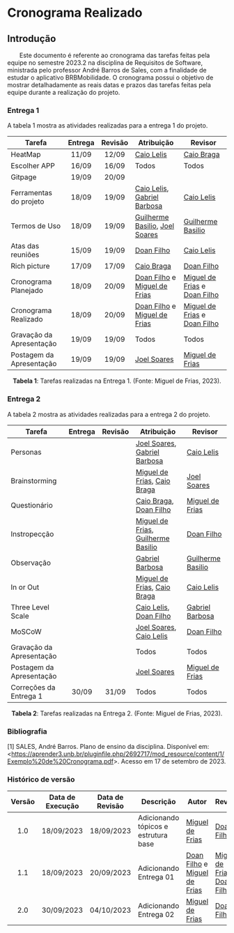 <div class="body">
  
# Cronograma Realizado

## Introdução

<p align="justify">
  
&emsp;&emsp;Este documento é referente ao cronograma das tarefas feitas pela equipe no semestre 2023.2 na disciplina de Requisitos de Software, ministrada pelo professor André Barros de Sales, com a finalidade de estudar o aplicativo BRBMobilidade. O cronograma possui o objetivo de mostrar detalhadamente as reais datas e prazos das tarefas feitas pela equipe durante a realização do projeto.

</p>

### Entrega 1
A tabela 1 mostra as atividades realizadas para a entrega 1 do projeto.

| Tarefa       | Entrega |  Revisão  | Atribuição |Revisor|
|--------------|:-------:|:---------:|-------|-----|
| HeatMap| 11/09     | 12/09             | [Caio Lelis](http://github.com/caio-lelis)   |[Caio Braga](http://github.com/caioalvesbraga)
| Escolher APP | 16/09     | 16/09             | Todos   |Todos|
| Gitpage | 19/09 | 20/09 | | |
| Ferramentas do projeto| 18/09     | 19/09          |[Caio Lelis](http://github.com/caio-lelis), [Gabriel Barbosa](https://github.com/gabrie1barbosa) |[Caio Lelis](http://github.com/caio-lelis)|
| Termos de Uso | 18/09  |  19/09    | [Guilherme Basilio](https://github.com/GuilhermeBES), [Joel Soares](https://github.com/JoelSRangel) |[Guilherme Basilio](https://github.com/GuilhermeBES) |
| Atas das reuniões | 15/09    | 19/09 |[Doan Filho](https://github.com/FilhoDoan)|[Caio Lelis](http://github.com/caio-lelis)|
| Rich picture | 17/09     | 17/09   |[Caio Braga](http://github.com/caioalvesbraga) | [Doan Filho](https://github.com/FilhoDoan)|
| Cronograma Planejado | 18/09  | 20/09  |[Doan Filho](https://github.com/FilhoDoan) e  [Miguel de Frias](https://github.com/migueldefrias) | [Miguel de Frias](https://github.com/migueldefrias) e [Doan Filho](https://github.com/FilhoDoan)  |
| Cronograma Realizado | 18/09  | 20/09  |[Doan Filho](https://github.com/FilhoDoan) e  [Miguel de Frias](https://github.com/migueldefrias) | [Miguel de Frias](https://github.com/migueldefrias) e [Doan Filho](https://github.com/FilhoDoan)  |
| Gravação da Apresentação | 19/09  | 19/09  | Todos |Todos|
| Postagem da Apresentação | 19/09 | 19/09 | [Joel Soares](https://github.com/JoelSRangel) | [Miguel de Frias](https://github.com/migueldefrias) |

<div style="text-align: center">
    <p> <b>Tabela 1</b>: Tarefas realizadas na Entrega 1. (Fonte: Miguel de Frias, 2023).</p>
</div>

### Entrega 2
A tabela 2 mostra as atividades realizadas para a entrega 2 do projeto.

| Tarefa       | Entrega |  Revisão  | Atribuição |Revisor|
|--------------|:-------:|:---------:|-------|-----|
| Personas |  |  | [Joel Soares](https://github.com/JoelSRangel), [Gabriel Barbosa](https://github.com/gabrie1barbosa) | [Caio Lelis](http://github.com/caio-lelis) |
| Brainstorming |  |  | [Miguel de Frias](https://github.com/migueldefrias), [Caio Braga](http://github.com/caioalvesbraga) | [Joel Soares](https://github.com/JoelSRangel) |
| Questionário |  |  | [Caio Braga](http://github.com/caioalvesbraga), [Doan Filho](https://github.com/FilhoDoan) | [Miguel de Frias](https://github.com/migueldefrias) |
| Instropecção |  |  | [Miguel de Frias](https://github.com/migueldefrias), [Guilherme Basilio](https://github.com/GuilhermeBES) | [Doan Filho](https://github.com/FilhoDoan) |
| Observação |  |  | [Gabriel Barbosa](https://github.com/gabrie1barbosa) | [Guilherme Basilio](https://github.com/GuilhermeBES) |
| In or Out |  |  | [Miguel de Frias](https://github.com/migueldefrias), [Caio Braga](http://github.com/caioalvesbraga) | [Caio Lelis](http://github.com/caio-lelis) |
| Three Level Scale |  |  | [Caio Lelis](http://github.com/caio-lelis), [Doan Filho](https://github.com/FilhoDoan) | [Gabriel Barbosa](https://github.com/gabrie1barbosa) |
| MoSCoW |  |  | [Joel Soares](https://github.com/JoelSRangel), [Caio Lelis](http://github.com/caio-lelis) | [Doan Filho](https://github.com/FilhoDoan) |
| Gravação da Apresentação |   |   | Todos |Todos|
| Postagem da Apresentação |  |  | [Joel Soares](https://github.com/JoelSRangel) | [Miguel de Frias](https://github.com/migueldefrias) |
| Correções da Entrega 1 | 30/09 | 31/09 | Todos | Todos |

<div style="text-align: center">
    <p> <b>Tabela 2</b>: Tarefas realizadas na Entrega 2. (Fonte: Miguel de Frias, 2023).</p>
</div>


### Bibliografia

[1] SALES, André Barros. Plano de ensino da disciplina. Disponível em: <<https://aprender3.unb.br/pluginfile.php/2692717/mod_resource/content/1/Exemplo%20de%20Cronograma.pdf>>. Acesso em 17 de setembro de 2023.


### Histórico de versão

| Versão | Data de Execução| Data de Revisão | Descrição            | Autor | Revisor |
|:------:|:---------------:|:---------------:|----------------------|-------|---------|
| 1.0   | 18/09/2023 | 18/09/2023 | Adicionando tópicos e estrutura base |  [Miguel de Frias](https://github.com/migueldefrias) | [Doan Filho](https://github.com/FilhoDoan) |
| 1.1   | 18/09/2023 | 20/09/2023 | Adicionando Entrega 01 |  [Doan Filho](https://github.com/FilhoDoan) e [Miguel de Frias](https://github.com/migueldefrias) | [Miguel de Frias](https://github.com/migueldefrias) e [Doan Filho](https://github.com/FilhoDoan)|
| 2.0   | 30/09/2023 | 04/10/2023 | Adicionando Entrega 02 |  [Miguel de Frias](https://github.com/migueldefrias) | [Doan Filho](https://github.com/FilhoDoan) |

</div>
